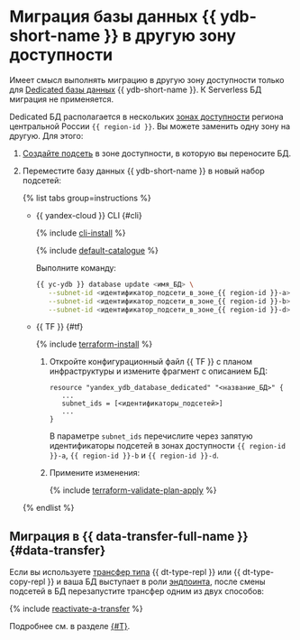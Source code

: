 # Миграция базы данных {{ ydb-short-name }} в другую зону доступности

Имеет смысл выполнять миграцию в другую зону доступности только для [Dedicated базы данных](../concepts/serverless-and-dedicated.md) {{ ydb-short-name }}. К Serverless БД миграция не применяется.

Dedicated БД располагается в нескольких [зонах доступности](../../overview/concepts/geo-scope.md) региона центральной России `{{ region-id }}`. Вы можете заменить одну зону на другую. Для этого:

1. [Создайте подсеть](../../vpc/operations/subnet-create.md) в зоне доступности, в которую вы переносите БД.
1. Переместите базу данных {{ ydb-short-name }} в новый набор подсетей:

   {% list tabs group=instructions %}

   - {{ yandex-cloud }} CLI {#cli}

      {% include [cli-install](../../_includes/cli-install.md) %}

      {% include [default-catalogue](../../_includes/default-catalogue.md) %}

      Выполните команду:

      ```bash
      {{ yc-ydb }} database update <имя_БД> \
         --subnet-id <идентификатор_подсети_в_зоне_{{ region-id }}-a> \
         --subnet-id <идентификатор_подсети_в_зоне_{{ region-id }}-b> \
         --subnet-id <идентификатор_подсети_в_зоне_{{ region-id }}-d>
      ```

   - {{ TF }} {#tf}

      {% include [terraform-install](../../_includes/terraform-install.md) %}

      1. Откройте конфигурационный файл {{ TF }} с планом инфраструктуры и измените фрагмент с описанием БД:

         ```hcl
         resource "yandex_ydb_database_dedicated" "<название_БД>" {
            ...
            subnet_ids = [<идентификаторы_подсетей>]
            ...
         }
         ```

         В параметре `subnet_ids` перечислите через запятую идентификаторы подсетей в зонах доступности `{{ region-id }}-a`, `{{ region-id }}-b` и `{{ region-id }}-d`.

      1. Примените изменения:

         {% include [terraform-validate-plan-apply](../../_tutorials/terraform-validate-plan-apply.md) %}

   {% endlist %}

## Миграция в {{ data-transfer-full-name }} {#data-transfer}

Если вы используете [трансфер типа](../../data-transfer/concepts/transfer-lifecycle.md#transfer-types) {{ dt-type-repl }} или {{ dt-type-copy-repl }} и ваша БД выступает в роли [эндпоинта](../../data-transfer/concepts/index.md#endpoint), после смены подсетей в БД перезапустите трансфер одним из двух способов:

{% include [reactivate-a-transfer](../../_includes/data-transfer/reactivate-a-transfer.md) %}

Подробнее см. в разделе [{#T}](../../data-transfer/operations/endpoint/migration-to-an-availability-zone.md).
